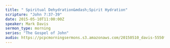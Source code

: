 ```yaml
---
title: " Spiritual Dehydration&mdash;Spirit Hydration"
scripture: "John 7:37-39"
date: 2015-05-10T11:00:00Z
speaker: Mark Davis
sermon_type: morning
series: "The Gospel of John"
audio: https://pcpcmorningsermons.s3.amazonaws.com/20150510_davis-5550f8b57a448.mp3 
---
```



